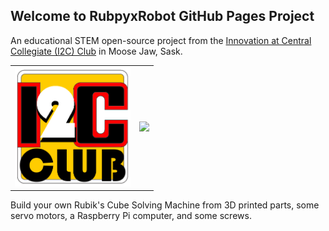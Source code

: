 ## Welcome to RubpyxRobot GitHub Pages Project

An educational STEM open-source project from the [Innovation at Central Collegiate (I2C) Club](https://schools.prairiesouth.ca/centralcollegiate/) in Moose Jaw, Sask.

<table style="border:0px;">
  <tr style="border:0px;">
   <td style="border:0px;"><img width="185px" src="../images/I2C.png"></td>
   <td style="border:0px;"><img width="700px" src="../images/finish_solve.gif"></td>
  </tr>
</table>

Build your own Rubik's Cube Solving Machine from 3D printed parts, some servo motors, a Raspberry Pi computer, and some screws.
